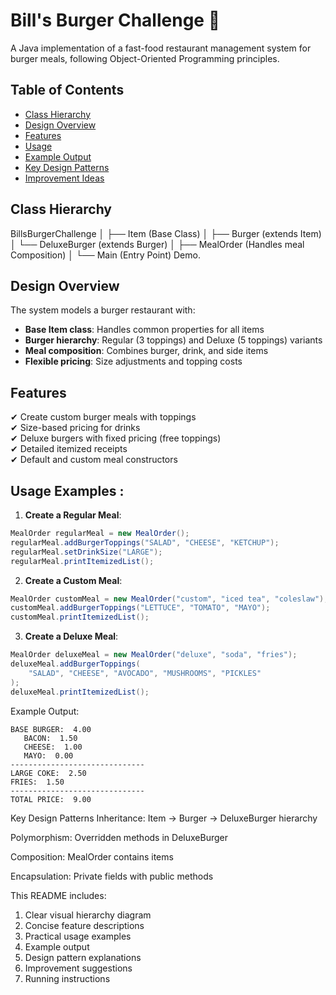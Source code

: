 # Bill's Burger Challenge 🍔

A Java implementation of a fast-food restaurant management system for burger meals, following Object-Oriented Programming principles.

## Table of Contents
- [Class Hierarchy](#class-hierarchy)
- [Design Overview](#design-overview)
- [Features](#features)
- [Usage](#usage)
- [Example Output](#example-output)
- [Key Design Patterns](#key-design-patterns)
- [Improvement Ideas](#improvement-ideas)

## Class Hierarchy

BillsBurgerChallenge
│
├── Item (Base Class)
│
├── Burger (extends Item)
│   └── DeluxeBurger (extends Burger)
│
├── MealOrder (Handles meal Composition)
│
└── Main (Entry Point) Demo.



## Design Overview

The system models a burger restaurant with:
- **Base Item class**: Handles common properties for all items
- **Burger hierarchy**: Regular (3 toppings) and Deluxe (5 toppings) variants
- **Meal composition**: Combines burger, drink, and side items
- **Flexible pricing**: Size adjustments and topping costs

## Features

✔ Create custom burger meals with toppings  
✔ Size-based pricing for drinks  
✔ Deluxe burgers with fixed pricing (free toppings)  
✔ Detailed itemized receipts  
✔ Default and custom meal constructors  

## Usage Examples :

1. **Create a Regular Meal**:
```java
MealOrder regularMeal = new MealOrder();
regularMeal.addBurgerToppings("SALAD", "CHEESE", "KETCHUP");
regularMeal.setDrinkSize("LARGE");
regularMeal.printItemizedList();
```
2. **Create a Custom Meal**:
```java
MealOrder customMeal = new MealOrder("custom", "iced tea", "coleslaw");
customMeal.addBurgerToppings("LETTUCE", "TOMATO", "MAYO");
customMeal.printItemizedList();
```
3. **Create a Deluxe Meal**:
```java
MealOrder deluxeMeal = new MealOrder("deluxe", "soda", "fries");
deluxeMeal.addBurgerToppings(
    "SALAD", "CHEESE", "AVOCADO", "MUSHROOMS", "PICKLES"
);
deluxeMeal.printItemizedList();
```

Example Output:
```
BASE BURGER:  4.00
   BACON:  1.50
   CHEESE:  1.00
   MAYO:  0.00
------------------------------
LARGE COKE:  2.50
FRIES:  1.50
------------------------------
TOTAL PRICE:  9.00
```

Key Design Patterns
Inheritance: Item → Burger → DeluxeBurger hierarchy

Polymorphism: Overridden methods in DeluxeBurger

Composition: MealOrder contains items

Encapsulation: Private fields with public methods


This README includes:
1. Clear visual hierarchy diagram
2. Concise feature descriptions
3. Practical usage examples
4. Example output
5. Design pattern explanations
6. Improvement suggestions
7. Running instructions


